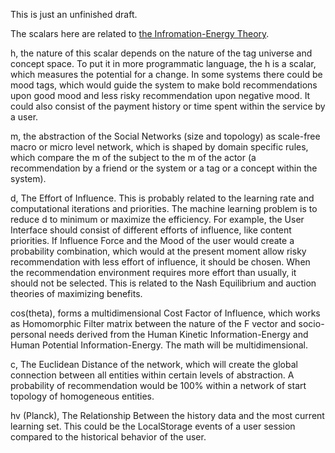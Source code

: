 This is just an unfinished draft.

The scalars here are related to [the Infromation-Energy Theory](https://medium.com/not-science-just-a-theory/not-science-just-a-theory-information-energy-theory-c21e5a6c874a).

h, the nature of this scalar depends on the nature of the tag universe and concept space. To put it in more programmatic language, the h is a scalar, which measures the potential for a change. In some systems there could be mood tags, which would guide the system to make bold recommendations upon good mood and less risky recommendation upon negative mood. It could also consist of the payment history or time spent within the service by a user.

m, the abstraction of the Social Networks (size and topology) as scale-free macro or micro level network, which is shaped by domain specific rules, which compare the m of the subject to the m of the actor (a recommendation by a friend or the system or a tag or a concept within the system).

d, The Effort of Influence. This is probably related to the learning rate and computational iterations and priorities. The machine learning problem is to reduce d to minimum or maximize the efficiency. For example, the User Interface should consist of different efforts of influence, like content priorities. If Influence Force and the Mood of the user would create a probability combination, which would at the present moment allow risky recommendation with less effort of influence, it should be chosen. When the recommendation environment requires more effort than usually, it should not be selected. This is related to the Nash Equilibrium and auction theories of maximizing benefits.

cos(theta), forms a multidimensional Cost Factor of Influence, which works as Homomorphic Filter matrix between the nature of the F vector and socio-personal needs derived from the Human Kinetic Information-Energy and Human Potential Information-Energy. The math will be multidimensional.

c, The Euclidean Distance of the network, which will create the global connection between all entities within certain levels of abstraction. A probability of recommendation would be 100% within a network of start topology of homogeneous entities.

hv (Planck), The Relationship Between the history data and the most current learning set. This could be the LocalStorage events of a user session compared to the historical behavior of the user.
